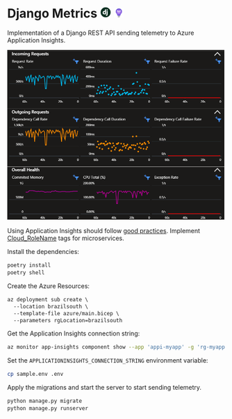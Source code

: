 # Django Metrics <img src=".docs/django.jpg" width=25 /> <img src=".docs/appi.svg" width=22 />

Implementation of a Django REST API sending telemetry to Azure Application Insights.

<img src=".docs/metrics.png" width=500 />

Using Application Insights should follow [good practices][1]. Implement [Cloud_RoleName][2] tags for microservices.

Install the dependencies:

```sh
poetry install
poetry shell
```

Create the Azure Resources:

```
az deployment sub create \
  --location brazilsouth \
  --template-file azure/main.bicep \
  --parameters rgLocation=brazilsouth
```

Get the Application Insights connection string:

```sh
az monitor app-insights component show --app 'appi-myapp' -g 'rg-myapp' --query 'connectionString' -o tsv
```

Set the `APPLICATIONINSIGHTS_CONNECTION_STRING` environment variable:

```sh
cp sample.env .env
```

Apply the migrations and start the server to start sending telemetry.

```sh
python manage.py migrate
python manage.py runserver
```

[1]: https://learn.microsoft.com/en-us/azure/azure-monitor/app/separate-resources
[2]: https://learn.microsoft.com/en-us/azure/azure-monitor/app/app-map?tabs=python#set-or-override-cloud-role-name
